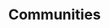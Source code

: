 ---
# This topic lives at
# https://digital.gov/topics/communities

slug: "communities"

# Topic Title
title: "Communities"

# description — keep it short and clear
summary: ""


# Weight
weight: 1

# For more information on managing topics,
# see https://github.com/GSA/digitalgov.gov/wiki
---
